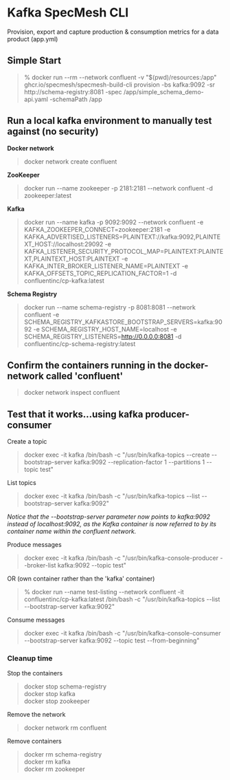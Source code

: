 # Kafka SpecMesh CLI

Provision, export and capture production & consumption metrics for a data product (app.yml)


## Simple Start

> % docker run --rm --network confluent -v "$(pwd)/resources:/app" ghcr.io/specmesh/specmesh-build-cli  provision -bs kafka:9092  -sr http://schema-registry:8081 -spec /app/simple_schema_demo-api.yaml -schemaPath /app




## Run a local kafka environment to manually test against (no security)

**Docker network**
> docker network create confluent


**ZooKeeper**
> docker run --name zookeeper -p 2181:2181 --network confluent -d zookeeper:latest
 
**Kafka**
> docker run --name kafka -p 9092:9092 --network confluent -e KAFKA_ZOOKEEPER_CONNECT=zookeeper:2181 -e KAFKA_ADVERTISED_LISTENERS=PLAINTEXT://kafka:9092,PLAINTEXT_HOST://localhost:29092 -e KAFKA_LISTENER_SECURITY_PROTOCOL_MAP=PLAINTEXT:PLAINTEXT,PLAINTEXT_HOST:PLAINTEXT -e KAFKA_INTER_BROKER_LISTENER_NAME=PLAINTEXT -e KAFKA_OFFSETS_TOPIC_REPLICATION_FACTOR=1 -d confluentinc/cp-kafka:latest
 
**Schema Registry**
>docker run --name schema-registry -p 8081:8081 --network confluent -e SCHEMA_REGISTRY_KAFKASTORE_BOOTSTRAP_SERVERS=kafka:9092 -e SCHEMA_REGISTRY_HOST_NAME=localhost -e SCHEMA_REGISTRY_LISTENERS=http://0.0.0.0:8081 -d confluentinc/cp-schema-registry:latest



## Confirm the containers running in the docker-network called 'confluent'
> docker network inspect confluent


## Test that it works...using kafka producer-consumer

Create a topic
> docker exec -it kafka /bin/bash -c "/usr/bin/kafka-topics --create --bootstrap-server kafka:9092 --replication-factor 1 --partitions 1 --topic test"

List topics
> docker exec -it kafka /bin/bash -c "/usr/bin/kafka-topics --list --bootstrap-server kafka:9092"



*Notice that the --bootstrap-server parameter now points to kafka:9092 instead of localhost:9092, as the Kafka container is now referred to by its container name within the confluent network.* 

Produce messages
> docker exec -it kafka /bin/bash -c "/usr/bin/kafka-console-producer --broker-list kafka:9092 --topic test"
> 
OR (own container rather than the 'kafka' container)
>  % docker run --name test-listing --network confluent -it  confluentinc/cp-kafka:latest  /bin/bash -c "/usr/bin/kafka-topics --list --bootstrap-server kafka:9092"

Consume messages
> docker exec -it kafka /bin/bash -c "/usr/bin/kafka-console-consumer --bootstrap-server kafka:9092 --topic test --from-beginning"






### **Cleanup time**

Stop the containers
>docker stop schema-registry\
>docker stop kafka\
>docker stop zookeeper
 
Remove the network
>docker network rm confluent


Remove containers
>docker rm schema-registry\
>docker rm kafka\
>docker rm zookeeper












